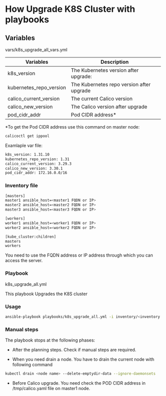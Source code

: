 # How Upgrade K8S Cluster with playbooks


## Variables

vars/k8s_upgrade_all_vars.yml

| Variables | Description |
| --- | --- |
| k8s_version | The Kubernetes version after upgrade:|
| kubernetes_repo_version | The Kubernetes repo version after upgrade |
| calico_current_version | The current Calico version |
| calico_new_version | The Calico version after upgrade |
| pod_cidr_addr | Pod CIDR address* |

*To get the Pod CIDR address use this command on master node:
```bash
calicoctl get ippool
```

Examlaple var file:
```bash
k8s_version: 1.31.10
kubernetes_repo_version: 1.31
calico_current_version: 3.29.3
calico_new_version: 3.30.1
pod_cidr_addr: 172.16.0.0/16
```

### Inventory file

```bash
[masters]
master1 ansible_host=<master1 FQDN or IP>
master2 ansible_host=<master2 FQDN or IP>
master3 ansible_host=<master3 FQDN or IP>

[workers]
worker1 ansible_host=<worker1 FQDN or IP>
worker2 ansible_host=<worker2 FQDN or IP>

[kube_cluster:children]
masters
workers

```

You need to use the FQDN address or IP address through which you can access the server.


### Playbook
k8s_upgrade_all.yml

This playbook Upgrades the K8S cluster

### Usage

```bash
ansible-playbook playbooks/k8s_upgrade_all.yml -i inventory/<inventory file> -v
```

### Manual steps

The playbook stops at the following phases:

- After the planning steps. Check if manual steps are required.

- When you need drain a node. You have to drain the current node with following command

```bash
kubectl drain <node name> --delete-emptydir-data --ignore-daemonsets
```

- Before Calico upgrade. You need check the POD CIDR address in /tmp/calico.yaml file on master1 node.

